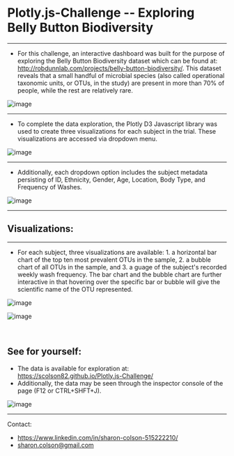 # Plotly.js-Challenge -- Exploring Belly Button Biodiversity
<hr>

* For this challenge, an interactive dashboard was built for the purpose of exploring the Belly Button Biodiversity dataset which can be found at: http://robdunnlab.com/projects/belly-button-biodiversity/. This dataset reveals that a small handful of microbial species (also called operational taxonomic units, or OTUs, in the study) are present in more than 70% of people, while the rest are relatively rare.

![image](https://user-images.githubusercontent.com/83737584/134755339-523a2e72-d530-409b-a963-bae10ce6e42d.png)

<hr>

* To complete the data exploration, the Plotly D3 Javascript library was used to create three visualizations for each subject in the trial. These visualizations are accessed via dropdown menu. 

![image](https://user-images.githubusercontent.com/83737584/134755523-42b3adc4-f64d-4988-ad5e-7893369ec3d2.png) 

<hr>

* Additionally, each dropdown option includes the subject metadata persisting of ID, Ethnicity, Gender, Age, Location, Body Type, and Frequency of Washes.

![image](https://user-images.githubusercontent.com/83737584/134755533-2dcc6f8e-e67a-44f6-bd23-0eb0713e86bb.png)

<hr>

## Visualizations:

<hr>

* For each subject, three visualizations are available: 1. a horizontal bar chart of the top ten most prevalent OTUs in the sample, 2. a bubble chart of all OTUs in the sample, and 3. a guage of the subject's recorded weekly wash frequency. The bar chart and the bubble chart are further interactive in that hovering over the specific bar or bubble will give the scientific name of the OTU represented. 


![image](https://user-images.githubusercontent.com/83737584/134755972-50883923-4e2d-4304-8100-85fead7e3469.png)


![image](https://user-images.githubusercontent.com/83737584/134755903-8e1c2c3e-6ef4-49b1-a9d9-b14e0d173812.png)

<br>

## See for yourself:

* The data is available for exploration at: https://scolson82.github.io/Plotly.js-Challenge/
* Additionally, the data may be seen through the inspector console of the page (F12 or CTRL+SHFT+J). 

![image](https://user-images.githubusercontent.com/83737584/134755146-106a46db-b910-46fc-8a5f-27489fc627cf.png)

<hr>
Contact:

* https://www.linkedin.com/in/sharon-colson-515222210/
* sharon.colson@gmail.com
